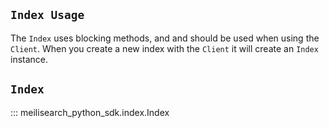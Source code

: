 ## `Index Usage`

The `Index` uses blocking methods, and and should be used when using the `Client`. When you create
a new index with the `Client` it will create an `Index` instance.

## `Index`

::: meilisearch_python_sdk.index.Index
